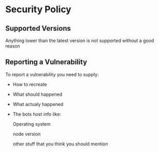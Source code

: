 # Security Policy

## Supported Versions

Anything lower than the latest version is not supported without a good reason

## Reporting a Vulnerability

To report a vulnerability you need to supply:

- How to recreate

- What should happened

- What actualy happened

- The bots host info like:
  
  Operating system
  
  node version
  
  other stuff that you think you should mention
